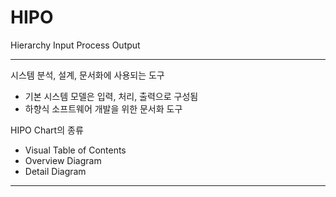 
# HIPO

Hierarchy Input Process Output

---

시스템 분석, 설계, 문서화에 사용되는 도구

- 기본 시스템 모델은 입력, 처리, 출력으로 구성됨
- 하향식 소프트웨어 개발을 위한 문서화 도구

HIPO Chart의 종류

- Visual Table of Contents
- Overview Diagram
- Detail Diagram

---
